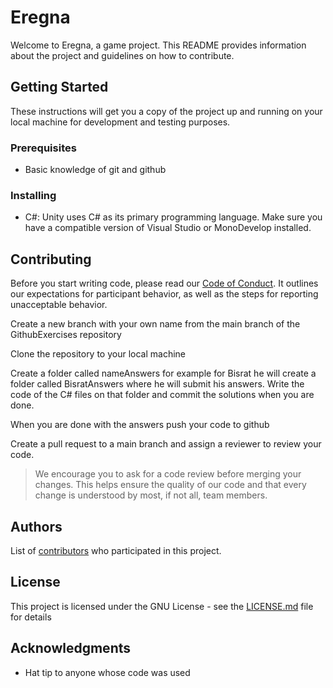 # Eregna

Welcome to Eregna, a game project. This README provides information about the project and guidelines on how to contribute.

## Getting Started

These instructions will get you a copy of the project up and running on your local machine for development and testing purposes.

### Prerequisites

- Basic knowledge of git and github

### Installing

- C#: Unity uses C# as its primary programming language. Make sure you have a compatible version of Visual Studio or MonoDevelop installed.


## Contributing

Before you start writing code, please read our [Code of Conduct](CODE_OF_CONDUCT.md). It outlines our expectations for participant behavior, as well as the steps for reporting unacceptable behavior.

Create a new branch with your own name from the main branch of the GithubExercises repository

Clone the repository to your local machine 

Create a folder called nameAnswers for example for Bisrat he will create a folder called BisratAnswers where he will submit his answers. Write the code of the C# files on that folder and commit the solutions when you are done.

When you are done with the answers push your code to github 

Create a pull request to a main branch and assign a reviewer to review your code.

> We encourage you to ask for a code review before merging your changes. This helps ensure the quality of our code and that every change is understood by most, if not all, team members.


## Authors

List of [contributors](https://github.com/AwrambaGame/contributors) who participated in this project.

## License

This project is licensed under the GNU License - see the [LICENSE.md](LICENSE.md) file for details

## Acknowledgments

* Hat tip to anyone whose code was used